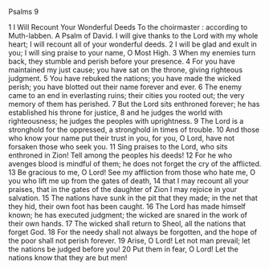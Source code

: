 Psalms 9

1	I Will Recount Your Wonderful Deeds To the choirmaster : according to Muth-labben. A Psalm of David. I will give thanks to the Lord with my whole heart; I will recount all of your wonderful deeds.
2	I will be glad and exult in you; I will sing praise to your name, O Most High.
3	When my enemies turn back, they stumble and perish before your presence.
4	For you have maintained my just cause; you have sat on the throne, giving righteous judgment.
5	You have rebuked the nations; you have made the wicked perish; you have blotted out their name forever and ever.
6	The enemy came to an end in everlasting ruins; their cities you rooted out; the very memory of them has perished.
7	But the Lord sits enthroned forever; he has established his throne for justice,
8	and he judges the world with righteousness; he judges the peoples with uprightness.
9	The Lord is a stronghold for the oppressed, a stronghold in times of trouble.
10	And those who know your name put their trust in you, for you, O Lord, have not forsaken those who seek you.
11	Sing praises to the Lord, who sits enthroned in Zion! Tell among the peoples his deeds!
12	For he who avenges blood is mindful of them; he does not forget the cry of the afflicted.
13	Be gracious to me, O Lord! See my affliction from those who hate me, O you who lift me up from the gates of death,
14	that I may recount all your praises, that in the gates of the daughter of Zion I may rejoice in your salvation.
15	The nations have sunk in the pit that they made; in the net that they hid, their own foot has been caught.
16	The Lord has made himself known; he has executed judgment; the wicked are snared in the work of their own hands.
17	The wicked shall return to Sheol, all the nations that forget God.
18	For the needy shall not always be forgotten, and the hope of the poor shall not perish forever.
19	Arise, O Lord! Let not man prevail; let the nations be judged before you!
20	Put them in fear, O Lord! Let the nations know that they are but men!

